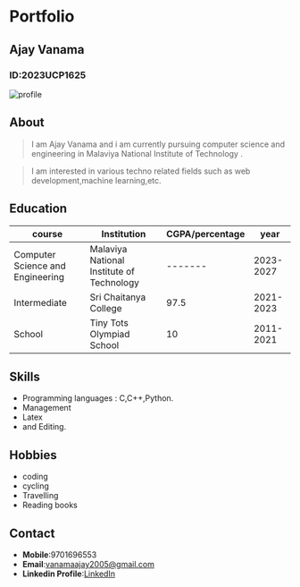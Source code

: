 # Portfolio
## Ajay Vanama
### ID:2023UCP1625
![profile](https://thumbs.dreamstime.com/b/gray-scale-male-character-profile-picture-blank-facial-features-vector-illustration-ideal-use-social-media-generic-335067529.jpg)

## About
>I am Ajay Vanama and i am currently pursuing computer science and engineering in Malaviya National Institute of Technology .

>I am interested in various techno related fields such as web development,machine learning,etc.

## Education
| course | Institution | CGPA/percentage | year |
| ------ | ----------- | ---- | ---- |
|Computer Science and Engineering|Malaviya National Institute of Technology| ------- |2023-2027|
|Intermediate|Sri Chaitanya College|97.5|2021-2023|
|School|Tiny Tots Olympiad School|10|2011-2021|
## Skills
- Programming languages : C,C++,Python.
- Management
- Latex
- and Editing.
 
## Hobbies
- coding
- cycling
- Travelling
- Reading books
 
## Contact
- **Mobile**:9701696553
- **Email**:vanamaajay2005@gmail.com
- **Linkedin Profile**:[LinkedIn](https://in.linkedin.com/in/AjayVanama)
